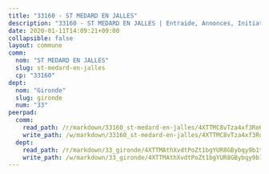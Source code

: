 ```yaml
---
title: "33160 - ST MEDARD EN JALLES"
description: "33160 - ST MEDARD EN JALLES | Entraide, Annonces, Initiatives"
date: 2020-01-11T14:09:21+09:00
collapsible: false
layout: commune
comm:
  nom: "ST MEDARD EN JALLES"
  slug: st-medard-en-jalles
  cp: "33160"
dept:
  nom: "Gironde"
  slug: gironde
  num: "33"
peerpad:
  comm:
    read_path: /r/markdown/33160_st-medard-en-jalles/4XTTMC8vTza4xf3Ro65ySbW7xDQ5ou3WKmtH8UT8udTvXaHTC
    write_path: /w/markdown/33160_st-medard-en-jalles/4XTTMC8vTza4xf3Ro65ySbW7xDQ5ou3WKmtH8UT8udTvXaHTC-K3TgUBGVvGQbj2e5RRrxZBhVr9Gf1CAWWPKSFxR6wU1xye8MdRDHtQ4gQjpvb1A7w8F3WPgn3wDQh1hCvt1oePZGoqaGjHhLdgiChhbsokZVEPqWEGGQC2J98CKsJKzTKPTyzcfg
  dept:
    read_path: /r/markdown/33_gironde/4XTTMAthXvdtPoZt1bgYUR8GBybqy9b1tLUaaKDw5iKj57LRt
    write_path: /w/markdown/33_gironde/4XTTMAthXvdtPoZt1bgYUR8GBybqy9b1tLUaaKDw5iKj57LRt-K3TgU8ogmN5s8hbKrZhkV9P1KQiFepNWXjoYRvdMTW1jt7eRXTmrjG677tN9mcUTsALjzYGgb8mvcrYPJn2Jd8cTiBmF9aZcbgdcQL1kzCPJnSf6X8tpEcGPdTr5qT6cQqEpt6oQ
---
```


